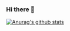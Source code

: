 ### Hi there 👋

[![Anurag's github stats](https://github-readme-stats.vercel.app/api?username=thealphaversion&count_private=true)](https://github.com/anuraghazra/github-readme-stats)

<!--
**thealphaversion/thealphaversion** is a ✨ _special_ ✨ repository because its `README.md` (this file) appears on your GitHub profile.

Here are some ideas to get you started:

- 🔭 I’m currently working on ...
- 🌱 I’m currently learning ...
- 👯 I’m looking to collaborate on ...
- 🤔 I’m looking for help with ...
- 💬 Ask me about ...
- 📫 How to reach me: ...
- 😄 Pronouns: ...
- ⚡ Fun fact: ...
-->
